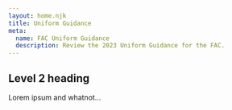 ```yaml
---
layout: home.njk
title: Uniform Guidance
meta:
  name: FAC Uniform Guidance
  description: Review the 2023 Uniform Guidance for the FAC.
---
```


## Level 2 heading

Lorem ipsum and whatnot…
